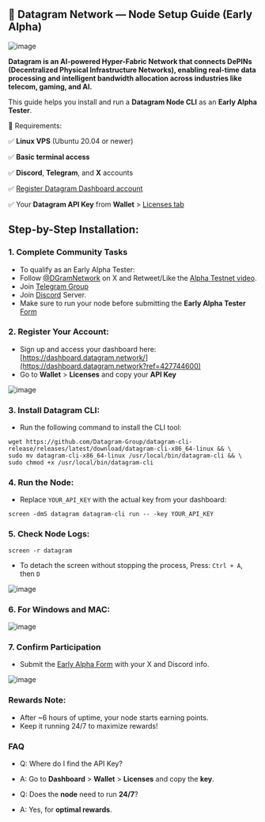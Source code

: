 ## 📡 Datagram Network — Node Setup Guide (Early Alpha)

![image](https://github.com/user-attachments/assets/2134be74-1523-4fc1-999f-897c2fa0cbb2)

**Datagram is an AI-powered Hyper-Fabric Network that connects DePINs (Decentralized Physical Infrastructure Networks), enabling real-time data processing and intelligent bandwidth allocation across industries like telecom, gaming, and AI.**

This guide helps you install and run a **Datagram Node CLI** as an **Early Alpha Tester**.

📝 Requirements:

✅ **Linux VPS** (Ubuntu 20.04 or newer)

✅ **Basic terminal access**

✅ **Discord**, **Telegram**, and **X** accounts

✅ [Register Datagram Dashboard account](https://dashboard.datagram.network?ref=427744600)

✅ Your **Datagram API Key** from **Wallet** > [Licenses tab](https://dashboard.datagram.network/wallet?tab=licenses)


## Step-by-Step Installation:

### 1. Complete Community Tasks
- To qualify as an Early Alpha Tester:
- Follow [@DGramNetwork](https://x.com/DGramNetwork) on X and Retweet/Like the [Alpha Testnet video](https://x.com/DGramNetwork/status/1932786372613734602 ).
- Join [Telegram Group](https://t.me/datagramnetwork)
- Join [Discord](https://discord.gg/dcM6PF33fu) Server.
- Make sure to run your node before submitting the **Early Alpha Tester** [Form](https://docs.google.com/forms/d/e/1FAIpQLSevC3QjAx4xdNysKoRtCSR_5cAUtVBhoNu3XoCrQBIOYVQN8A/viewform)

### 2. Register Your Account:
- Sign up and access your dashboard here: [https://dashboard.datagram.network/](https://dashboard.datagram.network?ref=427744600)
- Go to **Wallet** > **Licenses** and copy your **API Key**

![image](https://github.com/user-attachments/assets/ef15ffd6-0c45-4284-880b-567562730636)

### 3. Install Datagram CLI:
- Run the following command to install the CLI tool:
```
wget https://github.com/Datagram-Group/datagram-cli-release/releases/latest/download/datagram-cli-x86_64-linux && \
sudo mv datagram-cli-x86_64-linux /usr/local/bin/datagram-cli && \
sudo chmod +x /usr/local/bin/datagram-cli
```

### 4. Run the Node:
- Replace `YOUR_API_KEY` with the actual key from your dashboard:
```
screen -dmS datagram datagram-cli run -- -key YOUR_API_KEY
```

### 5. Check Node Logs:
```
screen -r datagram
```
- To detach the screen without stopping the process, Press: `Ctrl + A`, then `D`
  
![image](https://github.com/user-attachments/assets/ed81859d-6eca-4e6c-9ceb-7f4c61c951c5)

### 6. For Windows and MAC:

![image](https://github.com/user-attachments/assets/b4e053d2-7720-434a-b5b8-774fbbdde32f)

### 7. Confirm Participation
- Submit the [Early Alpha Form](https://docs.google.com/forms/d/e/1FAIpQLSevC3QjAx4xdNysKoRtCSR_5cAUtVBhoNu3XoCrQBIOYVQN8A/viewform) with your X and Discord info.

![image](https://github.com/user-attachments/assets/95fb4d52-aa4b-491e-8cb7-ed1d0dc9586f)

### Rewards Note:
- After ~6 hours of uptime, your node starts earning points.
- Keep it running 24/7 to maximize rewards!

### FAQ
- Q: Where do I find the API Key?
- A: Go to **Dashboard** > **Wallet** > **Licenses** and copy the **key**.

- Q: Does the **node** need to run **24/7**?
- A: Yes, for **optimal rewards**.
